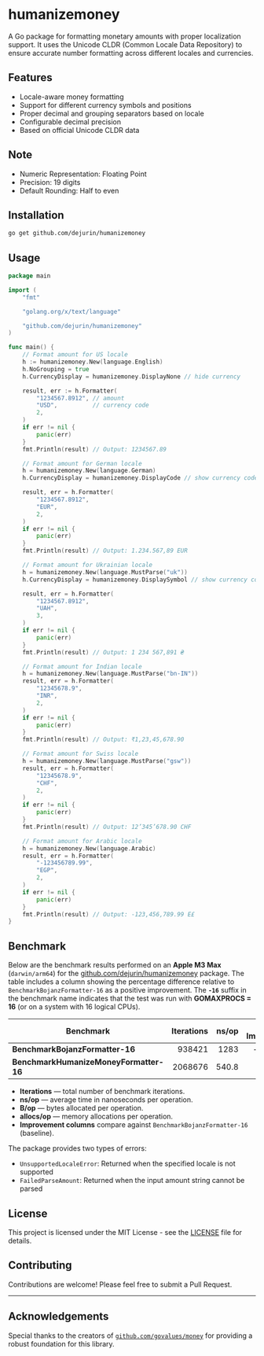# humanizemoney

A Go package for formatting monetary amounts with proper localization support. It uses the Unicode CLDR (Common Locale Data Repository) to ensure accurate number formatting across different locales and currencies.

## Features

- Locale-aware money formatting
- Support for different currency symbols and positions
- Proper decimal and grouping separators based on locale
- Configurable decimal precision
- Based on official Unicode CLDR data

## Note

- Numeric Representation: Floating Point
- Precision: 19 digits
- Default Rounding: Half to even

## Installation

```bash
go get github.com/dejurin/humanizemoney
```

## Usage

```go
package main

import (
	"fmt"

	"golang.org/x/text/language"

	"github.com/dejurin/humanizemoney"
)

func main() {
	// Format amount for US locale
	h := humanizemoney.New(language.English)
	h.NoGrouping = true
	h.CurrencyDisplay = humanizemoney.DisplayNone // hide currency

	result, err := h.Formatter(
		"1234567.8912", // amount
		"USD",          // currency code
		2,
	)
	if err != nil {
		panic(err)
	}
	fmt.Println(result) // Output: 1234567.89

	// Format amount for German locale
	h = humanizemoney.New(language.German)
	h.CurrencyDisplay = humanizemoney.DisplayCode // show currency code

	result, err = h.Formatter(
		"1234567.8912",
		"EUR",
		2,
	)
	if err != nil {
		panic(err)
	}
	fmt.Println(result) // Output: 1.234.567,89 EUR

	// Format amount for Ukrainian locale
	h = humanizemoney.New(language.MustParse("uk"))
	h.CurrencyDisplay = humanizemoney.DisplaySymbol // show currency code

	result, err = h.Formatter(
		"1234567.8912",
		"UAH",
		3,
	)
	if err != nil {
		panic(err)
	}
	fmt.Println(result) // Output: 1 234 567,891 ₴

	// Format amount for Indian locale
	h = humanizemoney.New(language.MustParse("bn-IN"))
	result, err = h.Formatter(
		"12345678.9",
		"INR",
		2,
	)
	if err != nil {
		panic(err)
	}
	fmt.Println(result) // Output: ₹1,23,45,678.90

	// Format amount for Swiss locale
	h = humanizemoney.New(language.MustParse("gsw"))
	result, err = h.Formatter(
		"12345678.9",
		"CHF",
		2,
	)
	if err != nil {
		panic(err)
	}
	fmt.Println(result) // Output: 12’345’678.90 CHF

	// Format amount for Arabic locale
	h = humanizemoney.New(language.Arabic)
	result, err = h.Formatter(
		"-123456789.99",
		"EGP",
		2,
	)
	if err != nil {
		panic(err)
	}
	fmt.Println(result) // Output: -123,456,789.99 E£
}

```

## Benchmark

Below are the benchmark results performed on an **Apple M3 Max** (`darwin/arm64`) for the [github.com/dejurin/humanizemoney](https://github.com/dejurin/humanizemoney) package. The table includes a column showing the percentage difference relative to `BenchmarkBojanzFormatter-16` as a positive improvement. The **`-16`** suffix in the benchmark name indicates that the test was run with **GOMAXPROCS = 16** (or on a system with 16 logical CPUs).

| Benchmark                              | Iterations | ns/op  | ns/op Improvement | B/op  | B/op Improvement | allocs/op | allocs/op Improvement |
|----------------------------------------|-----------:|-------:|------------------:|------:|-----------------:|----------:|----------------------:|
| **BenchmarkBojanzFormatter-16**        |    938421  | 1283   | – (baseline)      | 1856  | – (baseline)     | 28        | – (baseline)         |
| **BenchmarkHumanizeMoneyFormatter-16** |   2068676  | 540.8  | +57.84%           | 472   | +74.56%          | 15        | +46.43%              |

- **Iterations** — total number of benchmark iterations.
- **ns/op** — average time in nanoseconds per operation.
- **B/op** — bytes allocated per operation.
- **allocs/op** — memory allocations per operation.
- **Improvement columns** compare against `BenchmarkBojanzFormatter-16` (baseline).

The package provides two types of errors:

- `UnsupportedLocaleError`: Returned when the specified locale is not supported
- `FailedParseAmount`: Returned when the input amount string cannot be parsed

## License

This project is licensed under the MIT License - see the [LICENSE](LICENSE) file for details.

## Contributing

Contributions are welcome! Please feel free to submit a Pull Request.

---

## Acknowledgements

Special thanks to the creators of [`github.com/govalues/money`](https://github.com/govalues/money) for providing a robust foundation for this library.

